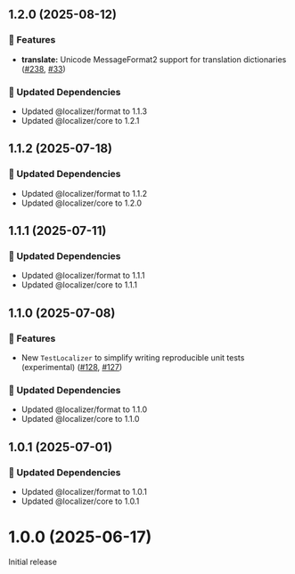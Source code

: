 ## 1.2.0 (2025-08-12)

### 🚀 Features

- **translate:** Unicode MessageFormat2 support for translation dictionaries ([#238](https://github.com/124c4a/localizer/pull/238), [#33](https://github.com/124c4a/localizer/issues/33))

### 🧱 Updated Dependencies

- Updated @localizer/format to 1.1.3
- Updated @localizer/core to 1.2.1

## 1.1.2 (2025-07-18)

### 🧱 Updated Dependencies

- Updated @localizer/format to 1.1.2
- Updated @localizer/core to 1.2.0

## 1.1.1 (2025-07-11)

### 🧱 Updated Dependencies

- Updated @localizer/format to 1.1.1
- Updated @localizer/core to 1.1.1

## 1.1.0 (2025-07-08)

### 🚀 Features

- New `TestLocalizer` to simplify writing reproducible unit tests (experimental) ([#128](https://github.com/124c4a/localizer/pull/128), [#127](https://github.com/124c4a/localizer/issues/127))

### 🧱 Updated Dependencies

- Updated @localizer/format to 1.1.0
- Updated @localizer/core to 1.1.0

## 1.0.1 (2025-07-01)

### 🧱 Updated Dependencies

- Updated @localizer/format to 1.0.1
- Updated @localizer/core to 1.0.1

# 1.0.0 (2025-06-17)

Initial release
